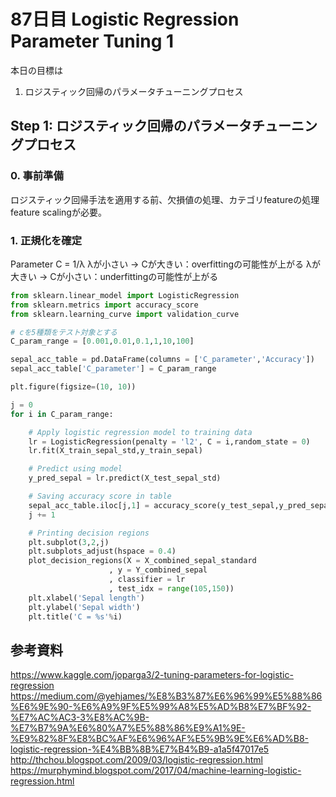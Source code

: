 # 87日目 Logistic Regression Parameter Tuning 1

本日の目標は
1. ロジスティック回帰のパラメータチューニングプロセス

## Step 1: ロジスティック回帰のパラメータチューニングプロセス

### 0. 事前準備
ロジスティック回帰手法を適用する前、欠損値の処理、カテゴリfeatureの処理  
feature scalingが必要。  

### 1. 正規化を確定
Parameter C = 1/λ
λが小さい -> Cが大きい：overfittingの可能性が上がる
λが大きい -> Cが小さい：underfittingの可能性が上がる

```python
from sklearn.linear_model import LogisticRegression
from sklearn.metrics import accuracy_score
from sklearn.learning_curve import validation_curve

# cを5種類をテスト対象とする
C_param_range = [0.001,0.01,0.1,1,10,100]

sepal_acc_table = pd.DataFrame(columns = ['C_parameter','Accuracy'])
sepal_acc_table['C_parameter'] = C_param_range

plt.figure(figsize=(10, 10))

j = 0
for i in C_param_range:

    # Apply logistic regression model to training data
    lr = LogisticRegression(penalty = 'l2', C = i,random_state = 0)
    lr.fit(X_train_sepal_std,y_train_sepal)

    # Predict using model
    y_pred_sepal = lr.predict(X_test_sepal_std)

    # Saving accuracy score in table
    sepal_acc_table.iloc[j,1] = accuracy_score(y_test_sepal,y_pred_sepal)
    j += 1

    # Printing decision regions
    plt.subplot(3,2,j)
    plt.subplots_adjust(hspace = 0.4)
    plot_decision_regions(X = X_combined_sepal_standard
                      , y = Y_combined_sepal
                      , classifier = lr
                      , test_idx = range(105,150))
    plt.xlabel('Sepal length')
    plt.ylabel('Sepal width')
    plt.title('C = %s'%i)
```

## 参考資料
https://www.kaggle.com/joparga3/2-tuning-parameters-for-logistic-regression  
https://medium.com/@yehjames/%E8%B3%87%E6%96%99%E5%88%86%E6%9E%90-%E6%A9%9F%E5%99%A8%E5%AD%B8%E7%BF%92-%E7%AC%AC3-3%E8%AC%9B-%E7%B7%9A%E6%80%A7%E5%88%86%E9%A1%9E-%E9%82%8F%E8%BC%AF%E6%96%AF%E5%9B%9E%E6%AD%B8-logistic-regression-%E4%BB%8B%E7%B4%B9-a1a5f47017e5  
http://thchou.blogspot.com/2009/03/logistic-regression.html  
https://murphymind.blogspot.com/2017/04/machine-learning-logistic-regression.html  
  
